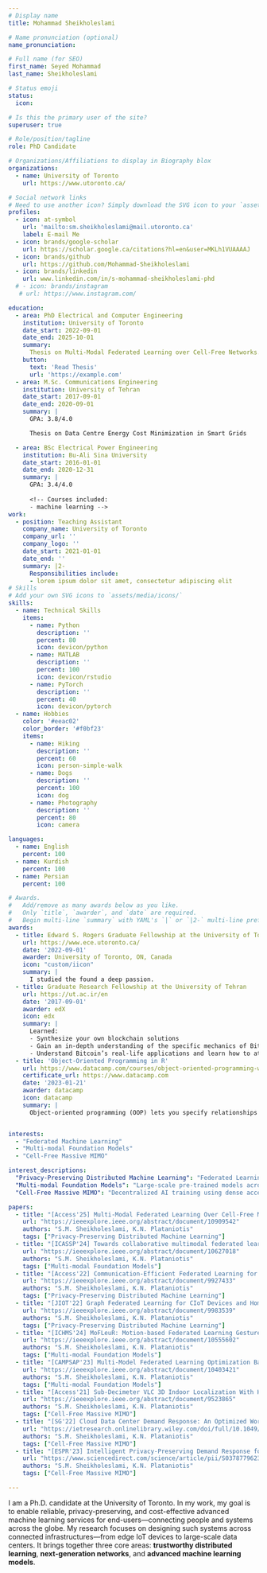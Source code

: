 ```yaml
---
# Display name
title: Mohammad Sheikholeslami

# Name pronunciation (optional)
name_pronunciation: 

# Full name (for SEO)
first_name: Seyed Mohammad
last_name: Sheikholeslami

# Status emoji
status:
  icon: 

# Is this the primary user of the site?
superuser: true

# Role/position/tagline
role: PhD Candidate

# Organizations/Affiliations to display in Biography blox
organizations:
  - name: University of Toronto
    url: https://www.utoronto.ca/

# Social network links
# Need to use another icon? Simply download the SVG icon to your `assets/media/icons/` folder.
profiles:
  - icon: at-symbol
    url: 'mailto:sm.sheikholeslami@mail.utoronto.ca'
    label: E-mail Me
  - icon: brands/google-scholar
    url: https://scholar.google.ca/citations?hl=en&user=MKLh1VUAAAAJ
  - icon: brands/github
    url: https://github.com/Mohammad-Sheikholeslami
  - icon: brands/linkedin
    url: www.linkedin.com/in/s-mohammad-sheikholeslami-phd
  # - icon: brands/instagram
   # url: https://www.instagram.com/

education:
  - area: PhD Electrical and Computer Engineering
    institution: University of Toronto
    date_start: 2022-09-01
    date_end: 2025-10-01
    summary: 
      Thesis on Multi-Modal Federated Learning over Cell-Free Networks. Supervised by [Prof Konstantinos N. Plataniotis](https://www.ece.utoronto.ca/people/plataniotis-k-n/). Published 5 papers including 3 journals and 2 conference papers.
    button:
      text: 'Read Thesis'
      url: 'https://example.com'
  - area: M.Sc. Communications Engineering
    institution: University of Tehran
    date_start: 2017-09-01
    date_end: 2020-09-01
    summary: |
      GPA: 3.8/4.0

      Thesis on Data Centre Energy Cost Minimization in Smart Grids

  - area: BSc Electrical Power Engineering
    institution: Bu-Ali Sina University
    date_start: 2016-01-01
    date_end: 2020-12-31
    summary: |
      GPA: 3.4/4.0
      
      <!-- Courses included:
      - machine learning -->
work:
  - position: Teaching Assistant
    company_name: University of Toronto
    company_url: ''
    company_logo: ''
    date_start: 2021-01-01
    date_end: ''
    summary: |2-
      Responsibilities include:
      - lorem ipsum dolor sit amet, consectetur adipiscing elit
# Skills
# Add your own SVG icons to `assets/media/icons/`
skills:
  - name: Technical Skills
    items:
      - name: Python
        description: ''
        percent: 80
        icon: devicon/python
      - name: MATLAB
        description: ''
        percent: 100
        icon: devicon/rstudio
      - name: PyTorch
        description: ''
        percent: 40
        icon: devicon/pytorch
  - name: Hobbies
    color: '#eeac02'
    color_border: '#f0bf23'
    items:
      - name: Hiking
        description: ''
        percent: 60
        icon: person-simple-walk
      - name: Dogs
        description: ''
        percent: 100
        icon: dog
      - name: Photography
        description: ''
        percent: 80
        icon: camera

languages:
  - name: English
    percent: 100
  - name: Kurdish
    percent: 100
  - name: Persian
    percent: 100

# Awards.
#   Add/remove as many awards below as you like.
#   Only `title`, `awarder`, and `date` are required.
#   Begin multi-line `summary` with YAML's `|` or `|2-` multi-line prefix and indent 2 spaces below.
awards:
  - title: Edward S. Rogers Graduate Fellowship at the University of Toronto
    url: https://www.ece.utoronto.ca/
    date: '2022-09-01'
    awarder: University of Toronto, ON, Canada
    icon: "custom/iicon"
    summary: |
      I studied the found a deep passion.
  - title: Graduate Research Fellowship at the University of Tehran
    url: https://ut.ac.ir/en
    date: '2017-09-01'
    awarder: edX
    icon: edx
    summary: |
      Learned:
      - Synthesize your own blockchain solutions
      - Gain an in-depth understanding of the specific mechanics of Bitcoin
      - Understand Bitcoin’s real-life applications and learn how to attack and destroy Bitcoin, Ethereum, smart contracts and Dapps, and alternatives to Bitcoin’s Proof-of-Work consensus algorithm
  - title: 'Object-Oriented Programming in R'
    url: https://www.datacamp.com/courses/object-oriented-programming-with-s3-and-r6-in-r
    certificate_url: https://www.datacamp.com
    date: '2023-01-21'
    awarder: datacamp
    icon: datacamp
    summary: |
      Object-oriented programming (OOP) lets you specify relationships between functions and the objects that they can act on, helping you manage complexity in your code. This is an intermediate level course, providing an introduction to OOP, using the S3 and R6 systems. S3 is a great day-to-day R programming tool that simplifies some of the functions that you write. R6 is especially useful for industry-specific analyses, working with web APIs, and building GUIs.


interests:
  - "Federated Machine Learning"
  - "Multi-modal Foundation Models"
  - "Cell-Free Massive MIMO"

interest_descriptions:
  "Privacy-Preserving Distributed Machine Learning": "Federated Learning allows ML without sharing raw data."
  "Multi-modal Foundation Models": "Large-scale pre-trained models across vision, text, and sensors."
  "Cell-Free Massive MIMO": "Decentralized AI training using dense access points in 6G networks."

papers:
  - title: "[Access'25] Multi-Modal Federated Learning Over Cell-Free Massive MIMO Systems for Activity Recognition"
    url: "https://ieeexplore.ieee.org/abstract/document/10909542"
    authors: "S.M. Sheikholeslami, K.N. Plataniotis"
    tags: ["Privacy-Preserving Distributed Machine Learning"]
  - title: "[ICASSP'24] Towards collaborative multimodal federated learning for human activity recognition in smart workplace environments"
    url: "https://ieeexplore.ieee.org/abstract/document/10627018"
    authors: "S.M. Sheikholeslami, K.N. Plataniotis"
    tags: ["Multi-modal Foundation Models"]
  - title: "[Access'22] Communication-Efficient Federated Learning for Hybrid VLC/RF Indoor Systems"
    url: "https://ieeexplore.ieee.org/abstract/document/9927433"
    authors: "S.M. Sheikholeslami, K.N. Plataniotis"
    tags: ["Privacy-Preserving Distributed Machine Learning"]
  - title: "[JIOT'22] Graph Federated Learning for CIoT Devices and Home Applications"
    url: "https://ieeexplore.ieee.org/abstract/document/9983539"
    authors: "S.M. Sheikholeslami, K.N. Plataniotis"
    tags: ["Privacy-Preserving Distributed Machine Learning"]
  - title: "[ICHMS'24] MoFLeuR: Motion-based Federated Learning Gesture Recognition"
    url: "https://ieeexplore.ieee.org/abstract/document/10555602"
    authors: "S.M. Sheikholeslami, K.N. Plataniotis"
    tags: ["Multi-modal Foundation Models"]
  - title: "[CAMPSAP'23] Multi-Model Federated Learning Optimization Based on Multi-Agent Reinforcement Learning"
    url: "https://ieeexplore.ieee.org/abstract/document/10403421"
    authors: "S.M. Sheikholeslami, K.N. Plataniotis"
    tags: ["Multi-modal Foundation Models"]
  - title: "[Access'21] Sub-Decimeter VLC 3D Indoor Localization With Handover Probability Analysis"
    url: "https://ieeexplore.ieee.org/abstract/document/9523865"
    authors: "S.M. Sheikholeslami, K.N. Plataniotis"
    tags: ["Cell-Free Massive MIMO"]
  - title: "[SG'22] Cloud Data Center Demand Response: An Optimized Workload Management Approach"
    url: "https://ietresearch.onlinelibrary.wiley.com/doi/full/10.1049/stg2.12082"
    authors: "S.M. Sheikholeslami, K.N. Plataniotis"
    tags: ["Cell-Free Massive MIMO"]
  - title: "[ESPR'23] Intelligent Privacy-Preserving Demand Response for Green Data Centers"
    url: "https://www.sciencedirect.com/science/article/pii/S0378779623002833"
    authors: "S.M. Sheikholeslami, K.N. Plataniotis"
    tags: ["Cell-Free Massive MIMO"]

---
```




I am a Ph.D. candidate at the University of Toronto. In my work, my goal is to enable reliable, privacy-preserving, and cost-effective advanced machine learning services for end-users—connecting people and systems across the globe. My research focuses on designing such systems across connected infrastructures—from edge IoT devices to large-scale data centers. It brings together three core areas: **trustworthy distributed learning**, **next-generation networks**, and **advanced machine learning models**.


